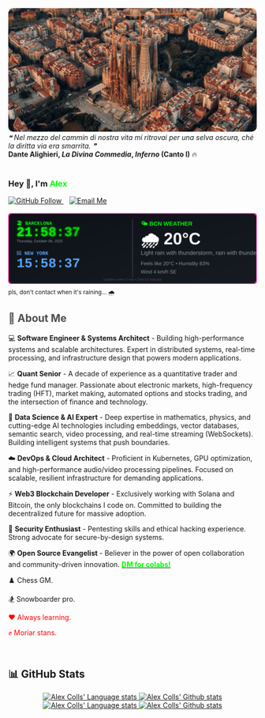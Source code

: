 <!-- Animated Carousel Header - Rotates every 3 seconds -->
<div align="center">
  <img src="./img/carousel.gif" alt="Header Carousel" width="100%" height="250" style="object-fit: cover; border-radius: 10px;" />
</div>

<div>
  <i>
  ❝ Nel mezzo del cammin di nostra vita
  mi ritrovai per una selva oscura,
  ché la diritta via era smarrita. ❞ 
  </i>
  <br/>
  <strong>Dante Alighieri, <em>La Divina Commedia</em>, <em>Inferno</em> (Canto I)</strong> 🔥
</div>

<br/>

### Hey 👋, I'm <span style="color: #00ff00;">Alex</span>

<div align="left">
  <a href="https://github.com/alexcolls?tab=followers">
    <img src="https://img.shields.io/github/followers/alexcolls?label=Follow&style=social" alt="GitHub Follow" />
  </a>
  &nbsp;&nbsp;
  <a href="https://mail.google.com/mail/?view=cm&fs=1&to=alexcollsoutumuro@gmail.com&su=Hi%20Alex&body=Hi%20Alex%20%F0%9F%91%8B%2C%0A%0A" target="_blank">
    <img src="https://img.shields.io/badge/Gmail-D14836?style=social&logo=gmail&logoColor=D14836" alt="Email Me" height="20" />
  </a>
  <br/><br/>
  <!-- Custom Barcelona Time & Weather Widget -->
  <a href="https://wttr.in/Barcelona">
    <img src="./widgets/time&weather.svg" alt="Barcelona Live Time & Weather" />
  </a>
  <br/>
  <sub>pls, don't contact when it's raining... 🌧️</sub>
</div>

## <span style="color: #4d4d4d;">🚀 About Me</span>

💻 **Software Engineer & Systems Architect** - Building high-performance systems and scalable architectures. Expert in distributed systems, real-time processing, and infrastructure design that powers modern applications.

📈 **Quant Senior** - A decade of experience as a quantitative trader and hedge fund manager. Passionate about electronic markets, high-frequency trading (HFT), market making, automated options and stocks trading, and the intersection of finance and technology.

🧠 **Data Science & AI Expert** - Deep expertise in mathematics, physics, and cutting-edge AI technologies including embeddings, vector databases, semantic search, video processing, and real-time streaming (WebSockets). Building intelligent systems that push boundaries.

☁️ **DevOps & Cloud Architect** - Proficient in Kubernetes, GPU optimization, and high-performance audio/video processing pipelines. Focused on scalable, resilient infrastructure for demanding applications.

⚡ **Web3 Blockchain Developer** - Exclusively working with Solana and Bitcoin, the only blockchains I code on. Committed to building the decentralized future for massive adoption.

🔐 **Security Enthusiast** - Pentesting skills and ethical hacking experience. Strong advocate for secure-by-design systems.

🌍 **Open Source Evangelist** - Believer in the power of open collaboration and community-driven innovation. [<span style="color: #00ff00;">**DM for colabs!**</span>](https://linktr.ee/alexcolls)

♟️ Chess GM.

🏂 Snowboarder pro.

<span style="color: #ff0000;">❤️ Always learning.</span>

<span style="color: #ff0000;">✊ Moriar stans.</span>

<br/>

## 📊 GitHub Stats

<!-- Light Mode -->
<div align="center"> 
<a href="https://github.com/anuraghazra/github-readme-stats#gh-light-mode-only">
<img height=200 src="https://github-readme-stats.vercel.app/api/top-langs/?username=alexcolls&layout=compact&hide=procfile,c%23,css,scss,less,html,jupyter%20notebook,powershell,perl,javascript,batchfile,visual%20basic%20.net,f%23,cython,jinja,fortran,makefile,hack,roff,DIGITAL%20Command%20Language,Dockerfile&langs_count=10&size_weight=0.3&count_weight=0.7&hide_border=true&card_width=450&role=owner,collaborator&theme=default&title_color=00ff00&text_color=24292f&icon_color=0366d6&bg_color=ffffff#gh-light-mode-only" alt="Alex Colls' Language stats" />
</a>
<a href="https://github.com/anuraghazra/github-readme-stats#gh-light-mode-only">
<img height=200 src="https://github-readme-stats.vercel.app/api?username=alexcolls&show_icons=true&count_private=true&line_height=28&hide_border=true&card_width=300&include_all_commits=true&role=owner,collaborator&exclude_repo=github-readme-stats&theme=default&title_color=00ff00&text_color=24292f&icon_color=79c0ff&bg_color=ffffff#gh-light-mode-only" alt="Alex Colls' Github stats" />
</a>
</div>

<!-- Dark Mode -->
<div align="center"> 
<a href="https://github.com/anuraghazra/github-readme-stats#gh-dark-mode-only">
<img height=200 src="https://github-readme-stats.vercel.app/api/top-langs/?username=alexcolls&layout=compact&hide=procfile,c%23,css,scss,less,html,jupyter%20notebook,powershell,perl,javascript,batchfile,visual%20basic%20.net,f%23,cython,jinja,fortran,makefile,hack,roff,DIGITAL%20Command%20Language,Dockerfile&langs_count=10&size_weight=0.3&count_weight=0.7&hide_border=true&role=owner,collaborator&card_width=450&bg_color=0d1117&title_color=00ff00&text_color=c9d1d9&icon_color=58a6ff&border_color=30363d#gh-dark-mode-only" alt="Alex Colls' Language stats" />
</a>
<a href="https://github.com/anuraghazra/github-readme-stats#gh-dark-mode-only">
<img height=200 src="https://github-readme-stats.vercel.app/api?username=alexcolls&show_icons=true&count_private=true&line_height=28&hide_border=true&card_width=300&include_all_commits=true&role=owner,collaborator&exclude_repo=github-readme-stats&bg_color=0d1117&title_color=00ff00&text_color=c9d1d9&icon_color=79c0ff&border_color=30363d#gh-dark-mode-only" alt="Alex Colls' Github stats" />
</a>
</div>
<br/>
<br/>
